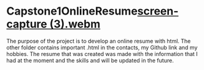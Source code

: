 # Capstone1OnlineResume[screen-capture (3).webm](https://github.com/Chewy8234/Capstone1OnlineResume/assets/72936062/d38361f7-0294-45bb-8a7c-42dc018ba871)
The purpose of the project is to develop an online resume with html. The other folder contains important .html in the contacts, my Github link and my hobbies. The resume that was created was made with the information that I had at the moment and the skills and will be updated in the future.
